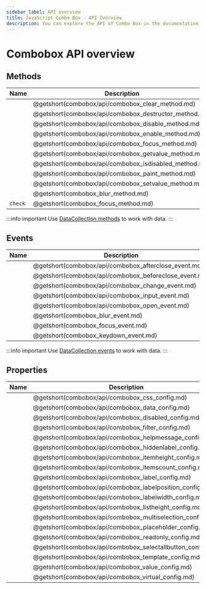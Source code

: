 ```yaml
---
sidebar_label: API overview
title: JavaScript Combo Box - API Overview 
description: You can explore the API of Combo Box in the documentation of the DHTMLX JavaScript UI library. Browse developer guides and API reference, try out code examples and live demos, and download a free 30-day evaluation version of DHTMLX Suite 7.
---
```


# Combobox API overview

## Methods

| Name                                           | Description                                           |
|------------------------------------------------|-------------------------------------------------------|
| [](combobox/api/combobox_clear_method.md)      | @getshort(combobox/api/combobox_clear_method.md)      |
| [](combobox/api/combobox_destructor_method.md) | @getshort(combobox/api/combobox_destructor_method.md) |
| [](combobox/api/combobox_disable_method.md)    | @getshort(combobox/api/combobox_disable_method.md)    |
| [](combobox/api/combobox_enable_method.md)     | @getshort(combobox/api/combobox_enable_method.md)     |
| [](combobox/api/combobox_focus_method.md)      | @getshort(combobox/api/combobox_focus_method.md)      |
| [](combobox/api/combobox_getvalue_method.md)   | @getshort(combobox/api/combobox_getvalue_method.md)   |
| [](combobox/api/combobox_isdisabled_method.md) | @getshort(combobox/api/combobox_isdisabled_method.md) |
| [](combobox/api/combobox_paint_method.md)      | @getshort(combobox/api/combobox_paint_method.md)      |
| [](combobox/api/combobox_setvalue_method.md)   | @getshort(combobox/api/combobox_setvalue_method.md)   |
| [](combobox_blur_method.md)                    | @getshort(combobox_blur_method.md)                    |
| [](combobox_focus_method.md) `check`           | @getshort(combobox_focus_method.md)                   |

:::info important
Use [DataCollection methods](data_collection/index.md) to work with data. 
:::

## Events

| Name                                           | Description                                           |
|------------------------------------------------|-------------------------------------------------------|
| [](combobox/api/combobox_afterclose_event.md)  | @getshort(combobox/api/combobox_afterclose_event.md)  |
| [](combobox/api/combobox_beforeclose_event.md) | @getshort(combobox/api/combobox_beforeclose_event.md) |
| [](combobox/api/combobox_change_event.md)      | @getshort(combobox/api/combobox_change_event.md)      |
| [](combobox/api/combobox_input_event.md)       | @getshort(combobox/api/combobox_input_event.md)       |
| [](combobox/api/combobox_open_event.md)        | @getshort(combobox/api/combobox_open_event.md)        |
| [](combobox_blur_event.md)                     | @getshort(combobox_blur_event.md)                     |
| [](combobox_focus_event.md)                    | @getshort(combobox_focus_event.md)                    |
| [](combobox_keydown_event.md)                  | @getshort(combobox_keydown_event.md)                  |

:::info important
Use [DataCollection events](data_collection/index.md#events) to work with data. 
:::

## Properties

| Name                                                | Description                                                |
| --------------------------------------------------- | ---------------------------------------------------------- |
| [](combobox/api/combobox_css_config.md)             | @getshort(combobox/api/combobox_css_config.md)             |
| [](combobox/api/combobox_data_config.md)            | @getshort(combobox/api/combobox_data_config.md)            |
| [](combobox/api/combobox_disabled_config.md)        | @getshort(combobox/api/combobox_disabled_config.md)        |
| [](combobox/api/combobox_filter_config.md)          | @getshort(combobox/api/combobox_filter_config.md)          |
| [](combobox/api/combobox_helpmessage_config.md)     | @getshort(combobox/api/combobox_helpmessage_config.md)     |
| [](combobox/api/combobox_hiddenlabel_config.md)     | @getshort(combobox/api/combobox_hiddenlabel_config.md)     |
| [](combobox/api/combobox_itemheight_config.md)      | @getshort(combobox/api/combobox_itemheight_config.md)      |
| [](combobox/api/combobox_itemscount_config.md)      | @getshort(combobox/api/combobox_itemscount_config.md)      |
| [](combobox/api/combobox_label_config.md)           | @getshort(combobox/api/combobox_label_config.md)           |
| [](combobox/api/combobox_labelposition_config.md)   | @getshort(combobox/api/combobox_labelposition_config.md)   |
| [](combobox/api/combobox_labelwidth_config.md)      | @getshort(combobox/api/combobox_labelwidth_config.md)      |
| [](combobox/api/combobox_listheight_config.md)      | @getshort(combobox/api/combobox_listheight_config.md)      |
| [](combobox/api/combobox_multiselection_config.md)  | @getshort(combobox/api/combobox_multiselection_config.md)  |
| [](combobox/api/combobox_placeholder_config.md)     | @getshort(combobox/api/combobox_placeholder_config.md)     |
| [](combobox/api/combobox_readonly_config.md)        | @getshort(combobox/api/combobox_readonly_config.md)        |
| [](combobox/api/combobox_selectallbutton_config.md) | @getshort(combobox/api/combobox_selectallbutton_config.md) |
| [](combobox/api/combobox_template_config.md)        | @getshort(combobox/api/combobox_template_config.md)        |
| [](combobox/api/combobox_value_config.md)           | @getshort(combobox/api/combobox_value_config.md)           |
| [](combobox/api/combobox_virtual_config.md)         | @getshort(combobox/api/combobox_virtual_config.md)         |
